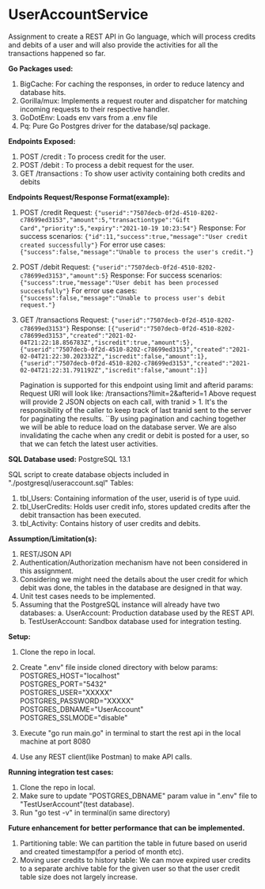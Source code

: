 # UserAccountService

Assignment to create a REST API in Go language, which will process credits and debits of a user and will also provide the 
activities for all the transactions happened so far.

**Go Packages used:**
1. BigCache: For caching the responses, in order to reduce latency and database hits.
2. Gorilla/mux: Implements a request router and dispatcher for matching incoming requests to their respective handler.
3. GoDotEnv: Loads env vars from a .env file
4. Pq: Pure Go Postgres driver for the database/sql package.

**Endpoints Exposed:**
1. POST /credit : To process credit for the user.
2. POST /debit : To process a debit request for the user.
3. GET /transactions : To show user activity containing both credits and debits

**Endpoints Request/Response Format(example):**
1. POST /credit 
   Request: `{"userid":"7507decb-0f2d-4510-8202-c78699ed3153","amount":5,"transactiontype":"Gift Card","priority":5,"expiry":"2021-10-19 10:23:54"}` 
   Response:
   For success scenarios: `{"id":11,"success":true,"message":"User credit created successfully"}`
   For error use cases: `{"success":false,"message":"Unable to process the user's credit."}`

2. POST /debit
   Request: `{"userid":"7507decb-0f2d-4510-8202-c78699ed3153","amount":5}`
   Response:
   For success scenarios: `{"success":true,"message":"User debit has been processed successfully"}`
   For error use cases: `{"success":false,"message":"Unable to process user's debit request."}`

3. GET /transactions
   Request: `{"userid":"7507decb-0f2d-4510-8202-c78699ed3153"}`
   Response: `[{"userid":"7507decb-0f2d-4510-8202-c78699ed3153","created":"2021-02-04T21:22:18.856783Z","iscredit":true,"amount":5},{"userid":"7507decb-0f2d-4510-8202-c78699ed3153","created":"2021-02-04T21:22:30.202332Z","iscredit":false,"amount":1},{"userid":"7507decb-0f2d-4510-8202-c78699ed3153","created":"2021-02-04T21:22:31.791192Z","iscredit":false,"amount":1}]`
   
   Pagination is supported for this endpoint using limit and afterid params:
   Request URI will look like: /transactions?limit=2&afterid=1
   Above request will provide 2 JSON objects on each call, with tranid > 1. It's the responsibility of the caller to keep track of last tranid sent to the server for paginating the results. 
   ``By using pagination and caching together we will be able to reduce load on the database server. We are also invalidating the cache when any credit or debit is posted for a user, so that we can fetch the latest user activities.

**SQL Database used:** PostgreSQL 13.1

SQL script to create database objects included in "./postgresql/useraccount.sql"
Tables:
1. tbl_Users: Containing information of the user, userid is of type uuid.
2. tbl_UserCredits: Holds user credit info, stores updated credits after the debit transaction has been executed.
3. tbl_Activity: Contains history of user credits and debits.

**Assumption/Limitation(s):**
1. REST/JSON API
2. Authentication/Authorization mechanism have not been considered in this assignment.
3. Considering we might need the details about the user credit for which debit was done, the tables in the database are designed in that way.
4. Unit test cases needs to be implemented.
5. Assuming that the PostgreSQL instance will already have two databases:
   a. UserAccount: Production database used by the REST API.
   b. TestUserAccount: Sandbox database used for integration testing.

**Setup:**
1. Clone the repo in local.
2. Create ".env" file inside cloned directory with below params:<br/>
POSTGRES_HOST="localhost"<br/>
POSTGRES_PORT="5432"<br/>
POSTGRES_USER="XXXXX"<br/>
POSTGRES_PASSWORD="XXXXX"<br/>
POSTGRES_DBNAME="UserAccount"<br/>
POSTGRES_SSLMODE="disable"

3. Execute "go run main.go" in terminal to start the rest api in the local machine at port 8080
4. Use any REST client(like Postman) to make API calls.


**Running integration test cases:**
1. Clone the repo in local.
2. Make sure to update "POSTGRES_DBNAME" param value in ".env" file to "TestUserAccount"(test database).
3. Run "go test -v" in terminal(in same directory)

**Future enhancement for better performance that can be implemented.**
1) Partitioning table: We can partition the table in future based on userid and created timestamp(for a period of month etc). 
2) Moving user credits to history table: We can move expired user credits to a separate archive table for the given user
   so that the user credit table size does not largely increase.
